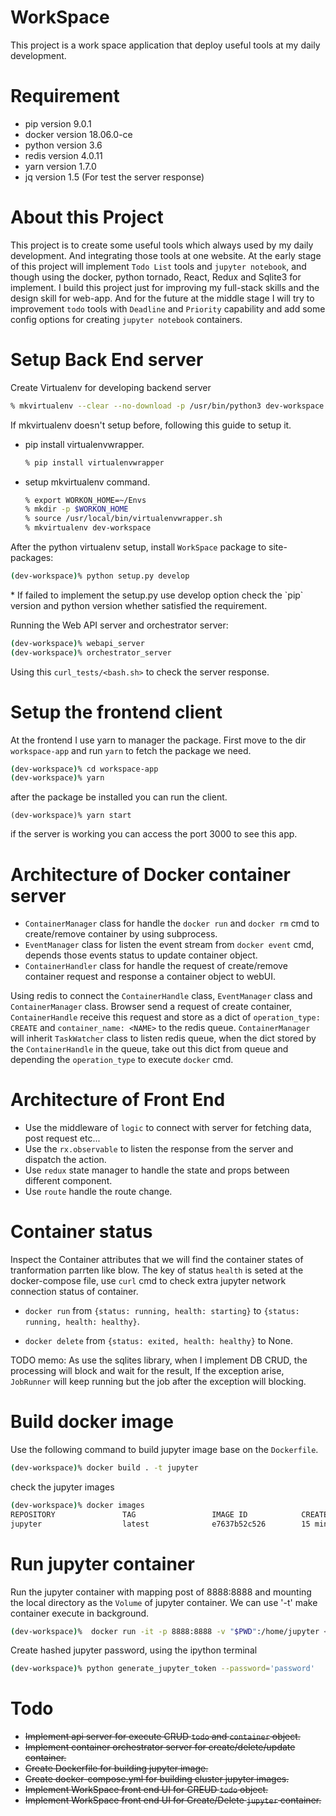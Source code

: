 # WorkSpace
This project is a work space application that deploy useful tools at my daily development.

# Requirement
* pip version 9.0.1
* docker version 18.06.0-ce
* python version 3.6
* redis version 4.0.11
* yarn version 1.7.0
* jq version 1.5 (For test the server response)
# About this Project
This project is to create some useful tools which always used by my daily development. And integrating those tools at one website. At the early stage of this project will implement `Todo List` tools and `jupyter notebook`, and though using the docker, python tornado, React, Redux and Sqlite3 for implement.
I build this project just for improving my full-stack skills and the design skill for web-app. And for the future at the middle stage I will try to improvement `todo` tools with `Deadline` and `Priority` capability and add some config options for creating `jupyter notebook` containers. 

# Setup Back End server

Create Virtualenv for developing backend server
```sh
% mkvirtualenv --clear --no-download -p /usr/bin/python3 dev-workspace
```
If mkvirtualenv doesn't setup before, following this guide to setup it.

  * pip install virtualenvwrapper.
    ```sh
    % pip install virtualenvwrapper
    ```
  * setup mkvirtualenv command.
    ```sh
    % export WORKON_HOME=~/Envs
    % mkdir -p $WORKON_HOME
    % source /usr/local/bin/virtualenvwrapper.sh
    % mkvirtualenv dev-workspace
    ```

After the python virtualenv setup, install `WorkSpace` package to site-packages:
```sh
(dev-workspace)% python setup.py develop 
```
<aside class="notice">
* If failed to implement the setup.py use develop option check the `pip` version and python version whether satisfied the requirement.
</aside>

Running the Web API server and orchestrator server:
```sh
(dev-workspace)% webapi_server
(dev-workspace)% orchestrator_server
```
Using this `curl_tests/<bash.sh>` to check the server response.

# Setup the frontend client
At the frontend I use yarn to manager the package. First move to the dir `workspace-app` and run `yarn` to fetch the package we need.
```sh
(dev-workspace)% cd workspace-app
(dev-workspace)% yarn
```
after the package be installed you can run the client.
```
(dev-workspace)% yarn start
```
if the server is working you can access the port 3000 to see this app.
# Architecture of Docker container server

* `ContainerManager` class for handle the `docker run` and `docker rm` cmd to create/remove container by using subprocess.
* `EventManager` class for listen the event stream from `docker event` cmd, depends those events status to update container object.
* `ContainerHandler` class for handle the request of create/remove container request and response a container object to webUI. 

Using redis to connect the `ContainerHandle` class, `EventManager` class and `ContainerManager` class. Browser send a request of create container, `ContainerHandle` receive this request and store as a dict of `operation_type: CREATE` and `container_name: <NAME>` to the redis queue. `ContainerManager` will inherit `TaskWatcher` class to listen redis queue, when the dict stored by the `ContainerHandle` in the queue, take out this dict from queue and depending the `operation_type` to execute `docker` cmd.
# Architecture of Front End

* Use the middleware of `logic` to connect with server for fetching data, post request etc...
* Use the `rx.observable` to listen the response from the server and dispatch the action.
* Use `redux` state manager to handle the state and props between different component.
* Use `route` handle the route change.

# Container status

Inspect the Container attributes that we will find the container states of tranformation parrten like blow.
The key of status `health` is seted at the docker-compose file, use `curl` cmd to check extra jupyter network connection status of container.
 * `docker run` from `{status: running, health: starting}` to `{status: running, health: healthy}`.

 * `docker delete` from `{status: exited, health: healthy}` to None.

TODO memo: As use the sqlites library, when I implement DB CRUD, the processing will block and wait for the result, If the exception arise, `JobRunner` will keep running but the job after the exception will blocking. 

# Build docker image
Use the following command to build jupyter image base on the `Dockerfile`.
```sh
(dev-workspace)% docker build . -t jupyter
```
check the jupyter images
```sh
(dev-workspace)% docker images
REPOSITORY               TAG                 IMAGE ID            CREATED             SIZE
jupyter                  latest              e7637b52c526        15 minutes ago      542MB
```

# Run jupyter container
Run the jupyter container  with mapping post of 8888:8888 and mounting the local directory as the `Volume` of jupyter container. We can use '-t' make container execute in background.
```sh
(dev-workspace)%  docker run -it -p 8888:8888 -v "$PWD":/home/jupyter <IMAGE ID> --allow-root
```
Create hashed jupyter password, using the ipython terminal 
```sh
(dev-workspace)% python generate_jupyter_token --password='password'
```
# Todo
* <s>Implement api server for execute CRUD `todo` and `container` object.</s>
* <s>Implement container orchestrator server for create/delete/update container.</s>
* <s>Create Dockerfile for building jupyter image.</s>
* <s>Create docker-compose.yml for building cluster jupyter images.</s>
* <s>Implement WorkSpace front end UI for CREUD `todo` object.</s>
* <s>Implement WorkSpace front end UI for Create/Delete `jupyter` container.</s>
